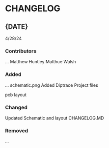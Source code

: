 # CHANGELOG

## {DATE}
4/28/24
### Contributors
...
Matthew Huntley
Matthue Walsh
### Added
...
schematic.png
Added Diptrace Project files

pcb layout
### Changed
Updated Schematic and layout
CHANGELOG.MD
### Removed
...
